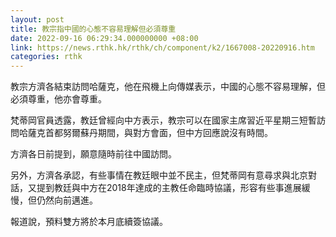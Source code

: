 ```yaml
---
layout: post
title: 教宗指中國的心態不容易理解但必須尊重
date: 2022-09-16 06:29:34.000000000 +08:00
link: https://news.rthk.hk/rthk/ch/component/k2/1667008-20220916.htm
categories: rthk
---
```


教宗方濟各結束訪問哈薩克，他在飛機上向傳媒表示，中國的心態不容易理解，但必須尊重，他亦會尊重。

梵蒂岡官員透露，教廷曾經向中方表示，教宗可以在國家主席習近平星期三短暫訪問哈薩克首都努爾蘇丹期間，與對方會面，但中方回應說沒有時間。 

方濟各日前提到，願意隨時前往中國訪問。

另外，方濟各承認，有些事情在教廷眼中並不民主，但梵蒂岡有意尋求與北京對話，又提到教廷與中方在2018年達成的主教任命臨時協議，形容有些事進展緩慢，但仍然向前邁進。

報道說，預料雙方將於本月底續簽協議。
